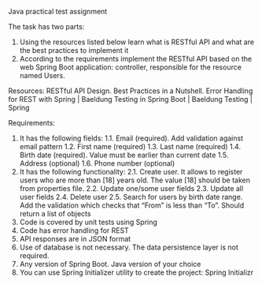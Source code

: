 Java practical test assignment

The task has two parts:
1. Using the resources listed below learn what is RESTful API and what are the best practices to implement it
2. According to the requirements implement the RESTful API based on the web Spring Boot application: controller, responsible for the resource named Users.

Resources:
RESTful API Design. Best Practices in a Nutshell.
Error Handling for REST with Spring | Baeldung
Testing in Spring Boot | Baeldung
Testing | Spring

Requirements:
1. It has the following fields:
   1.1. Email (required). Add validation against email pattern
   1.2. First name (required)
   1.3. Last name (required)
   1.4. Birth date (required). Value must be earlier than current date
   1.5. Address (optional)
   1.6. Phone number (optional)
2. It has the following functionality:
   2.1. Create user. It allows to register users who are more than [18] years old. The value [18] should be taken from properties file.
   2.2. Update one/some user fields
   2.3. Update all user fields
   2.4. Delete user
   2.5. Search for users by birth date range. Add the validation which checks that “From” is less than “To”.  Should return a list of objects
3. Code is covered by unit tests using Spring
4. Code has error handling for REST
5. API responses are in JSON format
6. Use of database is not necessary. The data persistence layer is not required.
7. Any version of Spring Boot. Java version of your choice
8. You can use Spring Initializer utility to create the project: Spring Initializr
